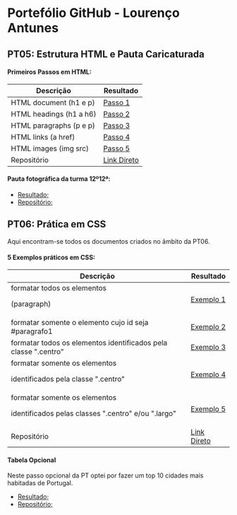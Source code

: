 # Portefólio GitHub - Lourenço Antunes

## PT05: Estrutura HTML e Pauta Caricaturada


#### Primeiros Passos em HTML:

| Descrição | Resultado |
| ------ | ------ |
| HTML document (h1 e p) | [Passo 1][passo1] |
| HTML headings (h1 a h6) | [Passo 2][passo2] |
| HTML paragraphs (p e p) | [Passo 3][passo3] |
| HTML links (a href) | [Passo 4][passo4] |
| HTML images (img src) | [Passo 5][passo5] |
| Repositório | [Link Direto](https://github.com/13883aluno/passos-basicos) |

#### Pauta fotográfica da turma 12º12ª:

- [Resultado;](https://github.com/13883aluno/pt05/blob/main/tabela.html)
- [Repositório;](https://github.com/13883aluno/pt05)


[passo1]: <https://github.com/13883aluno/passos-basicos/blob/main/1html.html>
[passo2]: <https://github.com/13883aluno/passos-basicos/blob/main/2html.html>
[passo3]: <https://github.com/13883aluno/passos-basicos/blob/main/3html.html>
[passo4]: <https://github.com/13883aluno/passos-basicos/blob/main/4html.html>
[passo5]: <https://github.com/13883aluno/passos-basicos/blob/main/5html.html>


## PT06: Prática em CSS

Aqui encontram-se todos os documentos criados no âmbito da PT06.


#### 5 Exemplos práticos em CSS:

| Descrição | Resultado |
| ------ | ------ |
| formatar todos os elementos <p> (paragraph) | [Exemplo 1][exemplo1] |
| formatar somente o elemento cujo id seja #paragrafo1 | [Exemplo 2][exemplo2] |
| formatar todos os elementos identificados pela classe ".centro" | [Exemplo 3][exemplo3] |
| formatar somente os elementos <p> identificados pela classe ".centro" | [Exemplo 4][exemplo4] |
| formatar somente os elementos <p> identificados pelas classes ".centro" e/ou ".largo" | [Exemplo 5][exemplo5] |
| Repositório | [Link Direto](https://github.com/pedooor/primeiros_passos_html) |
 
#### Tabela Opcional
  
Neste passo opcional da PT optei por fazer um top 10 cidades mais habitadas de Portugal.

- [Resultado;](https://pedooor.github.io/tabela06/index.html)
- [Repositório;](https://github.com/13883aluno/pt06)

[passo1]: <https://pedooor.github.io/primeiros_passos_html/documento.html>
[passo2]: <https://pedooor.github.io/primeiros_passos_html/cabecalhos.html>
[passo3]: <https://pedooor.github.io/primeiros_passos_html/paragrafo.html>
[passo4]: <https://pedooor.github.io/primeiros_passos_html/links.html>
[passo5]: <https://pedooor.github.io/primeiros_passos_html/imagem.html>

[exemplo1]: <https://pedooor.github.io/pt06_exemplos/pt06/html/exemplo1.html>
[exemplo2]: <https://pedooor.github.io/pt06_exemplos/pt06/html/exemplo2.html>
[exemplo3]: <https://pedooor.github.io/pt06_exemplos/pt06/html/exemplo3.html>
[exemplo4]: <https://pedooor.github.io/pt06_exemplos/pt06/html/exemplo4.html>
[exemplo5]: <https://pedooor.github.io/pt06_exemplos/pt06/html/exemplo5.html>
